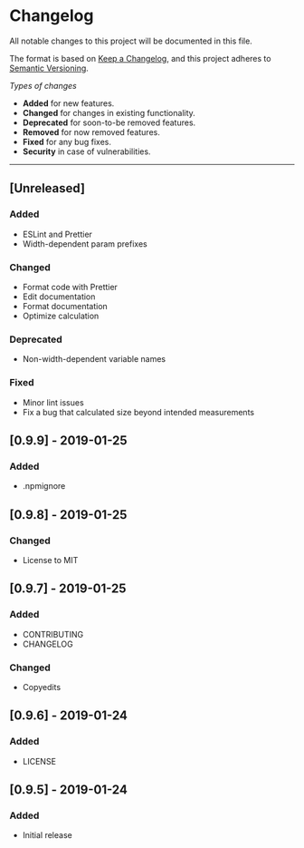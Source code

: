 # Changelog
All notable changes to this project will be documented in this file.

The format is based on [Keep a Changelog](https://keepachangelog.com/en/1.0.0/),
and this project adheres to [Semantic Versioning](https://semver.org/spec/v2.0.0.html).

*Types of changes*
- **Added** for new features.
- **Changed** for changes in existing functionality.
- **Deprecated** for soon-to-be removed features.
- **Removed** for now removed features.
- **Fixed** for any bug fixes.
- **Security** in case of vulnerabilities.

---

## [Unreleased]
### Added
- ESLint and Prettier
- Width-dependent param prefixes
### Changed
- Format code with Prettier
- Edit documentation
- Format documentation
- Optimize calculation
### Deprecated
- Non-width-dependent variable names
### Fixed
- Minor lint issues
- Fix a bug that calculated size beyond intended measurements

## [0.9.9] - 2019-01-25
### Added
- .npmignore

## [0.9.8] - 2019-01-25
### Changed
- License to MIT

## [0.9.7] - 2019-01-25
### Added
- CONTRIBUTING
- CHANGELOG
### Changed
- Copyedits

## [0.9.6] - 2019-01-24
### Added
- LICENSE

## [0.9.5] - 2019-01-24
### Added
- Initial release
